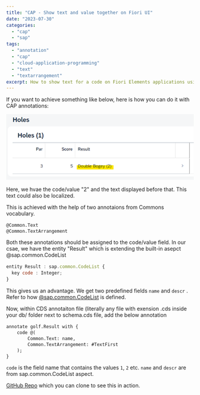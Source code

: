 ```yaml
---
title: "CAP - Show text and value together on Fiori UI"
date: "2023-07-30"
categories:
  - "cap"
  - "sap"
tags:
  - "annotation"
  - "cap"
  - "cloud-application-programming"
  - "text"
  - "textarrangement"
excerpt: How to show text for a code on Fiori Elements applications using annotations in CAP model.
---
```


If you want to achieve something like below, here is how you can do it with CAP annotations:

![](images/image.png)

Here, we hvae the code/value "2" and the text displayed before that. This text could also be localized.

This is achieved with the help of two annotaions from Commons vocabulary.

```abap
@Common.Text
@Common.TextArrangement
```

Both these annotations should be assigned to the code/value field. In our csae, we have the entity "Result" which is extending the built-in asepct @sap.common.CodeList

```js
entity Result : sap.common.CodeList {
  key code : Integer;
}
```

This gives us an advantage. We get two predefined fields `name` and `descr` . Refer to how [@sap.common.CodeList](https://cap.cloud.sap/docs/cds/common#code-lists) is defined.

Now, within CDS annotaiton file (literally any file with exension .cds inside your db/ folder next to schema.cds file, add the below annotation

```abap
annotate golf.Result with {
    code @(
        Common.Text: name,
        Common.TextArrangement: #TextFirst
    );
}

```

`code` is the field name that contains the values `1`, `2` etc. `name` and `descr` are from sap.common.CodeList aspect.

[GitHub Repo](https://github.com/dhananjayhegde/CAPDevChallengeJuly2023/blob/main/db/schema-annotations.cds) which you can clone to see this in action.
